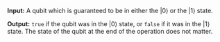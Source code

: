**Input:** A qubit which is guaranteed to be in either the $|0\rangle$ or the $|1\rangle$ state.

**Output:**  `true` if the qubit was in the $|0\rangle$ state, or `false` if it was in the $|1\rangle$ state. The state of the qubit at the end of the operation does not matter.
